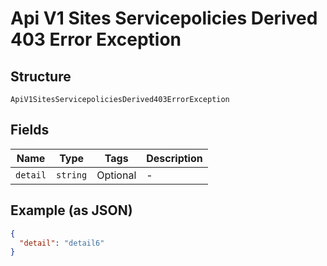 
# Api V1 Sites Servicepolicies Derived 403 Error Exception

## Structure

`ApiV1SitesServicepoliciesDerived403ErrorException`

## Fields

| Name | Type | Tags | Description |
|  --- | --- | --- | --- |
| `detail` | `string` | Optional | - |

## Example (as JSON)

```json
{
  "detail": "detail6"
}
```

